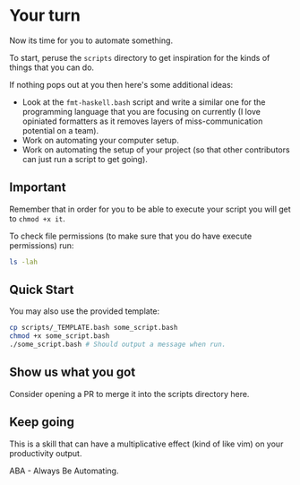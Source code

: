 # Your turn

Now its time for you to automate something.

To start, peruse the `scripts` directory to get inspiration for the kinds of things that you can do.

If nothing pops out at you then here's some additional ideas:

- Look at the `fmt-haskell.bash` script and write a similar one for the programming language that you
are focusing on currently (I love opiniated formatters as it removes layers of miss-communication potential on a team).
- Work on automating your computer setup.
- Work on automating the setup of your project (so that other contributors can just run a script to get going).

## Important

Remember that in order for you to be able to execute your script you will get to `chmod +x it`.

To check file permissions (to make sure that you do have execute permissions) run:

```bash
ls -lah
```

## Quick Start

You may also use the provided template:

```bash
cp scripts/_TEMPLATE.bash some_script.bash
chmod +x some_script.bash
./some_script.bash # Should output a message when run.
```

## Show us what you got

Consider opening a PR to merge it into the scripts directory here.

## Keep going

This is a skill that can have a multiplicative effect (kind of like vim) on your productivity output.

ABA - Always Be Automating.
